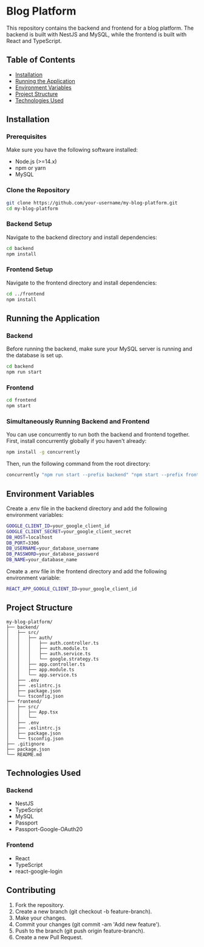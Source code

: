 # Blog Platform

This repository contains the backend and frontend for a blog platform. The backend is built with NestJS and MySQL, while the frontend is built with React and TypeScript.

## Table of Contents

- [Installation](#installation)
- [Running the Application](#running-the-application)
- [Environment Variables](#environment-variables)
- [Project Structure](#project-structure)
- [Technologies Used](#technologies-used)

## Installation

### Prerequisites

Make sure you have the following software installed:

- Node.js (>=14.x)
- npm or yarn
- MySQL

### Clone the Repository

```bash
git clone https://github.com/your-username/my-blog-platform.git
cd my-blog-platform
```

### Backend Setup

Navigate to the backend directory and install dependencies:

```bash
cd backend
npm install
```

### Frontend Setup

Navigate to the frontend directory and install dependencies:

```bash
cd ../frontend
npm install
```

## Running the Application

### Backend

Before running the backend, make sure your MySQL server is running and the database is set up.

```bash
cd backend
npm run start
```

### Frontend

```bash
cd frontend
npm start
```

### Simultaneously Running Backend and Frontend

You can use concurrently to run both the backend and frontend together. First, install concurrently globally if you haven't already:

```bash
npm install -g concurrently
```

Then, run the following command from the root directory:

```bash
concurrently "npm run start --prefix backend" "npm start --prefix frontend"
```

## Environment Variables

Create a .env file in the backend directory and add the following environment variables:

```bash
GOOGLE_CLIENT_ID=your_google_client_id
GOOGLE_CLIENT_SECRET=your_google_client_secret
DB_HOST=localhost
DB_PORT=3306
DB_USERNAME=your_database_username
DB_PASSWORD=your_database_password
DB_NAME=your_database_name
```

Create a .env file in the frontend directory and add the following environment variable:

```bash
REACT_APP_GOOGLE_CLIENT_ID=your_google_client_id
```

## Project Structure

```plaintext
my-blog-platform/
├── backend/
│   ├── src/
│   │   ├── auth/
│   │   │   ├── auth.controller.ts
│   │   │   ├── auth.module.ts
│   │   │   ├── auth.service.ts
│   │   │   └── google.strategy.ts
│   │   ├── app.controller.ts
│   │   ├── app.module.ts
│   │   └── app.service.ts
│   ├── .env
│   ├── .eslintrc.js
│   ├── package.json
│   └── tsconfig.json
├── frontend/
│   ├── src/
│   │   ├── App.tsx
│   │   └──
│   ├── .env
│   ├── .eslintrc.js
│   ├── package.json
│   └── tsconfig.json
├── .gitignore
├── package.json
└── README.md
```

## Technologies Used

### Backend

- NestJS
- TypeScript
- MySQL
- Passport
- Passport-Google-OAuth20

### Frontend

- React
- TypeScript
- react-google-login

## Contributing

1. Fork the repository.
2. Create a new branch (git checkout -b feature-branch).
3. Make your changes.
4. Commit your changes (git commit -am 'Add new feature').
5. Push to the branch (git push origin feature-branch).
6. Create a new Pull Request.
